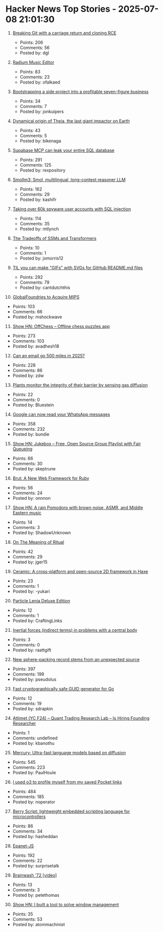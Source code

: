 # Hacker News Top Stories - 2025-07-08 21:01:30

1. [Breaking Git with a carriage return and cloning RCE](https://dgl.cx/2025/07/git-clone-submodule-cve-2025-48384)
   - Points: 206
   - Comments: 56
   - Posted by: dgl

2. [Radium Music Editor](http://users.notam02.no/~kjetism/radium/)
   - Points: 83
   - Comments: 23
   - Posted by: ofalkaed

3. [Bootstrapping a side project into a profitable seven-figure business](https://projectionlab.com/blog/we-reached-1m-arr-with-zero-funding)
   - Points: 34
   - Comments: 7
   - Posted by: jonkuipers

4. [Dynamical origin of Theia, the last giant impactor on Earth](https://arxiv.org/abs/2507.01826)
   - Points: 43
   - Comments: 5
   - Posted by: bikenaga

5. [Supabase MCP can leak your entire SQL database](https://www.generalanalysis.com/blog/supabase-mcp-blog)
   - Points: 291
   - Comments: 125
   - Posted by: rexpository

6. [Smollm3: Smol, multilingual, long-context reasoner LLM](https://huggingface.co/blog/smollm3)
   - Points: 162
   - Comments: 29
   - Posted by: kashifr

7. [Taking over 60k spyware user accounts with SQL injection](https://ericdaigle.ca/posts/taking-over-60k-spyware-user-accounts/)
   - Points: 114
   - Comments: 35
   - Posted by: mtlynch

8. [The Tradeoffs of SSMs and Transformers](https://goombalab.github.io/blog/2025/tradeoffs/)
   - Points: 10
   - Comments: 1
   - Posted by: jxmorris12

9. [TIL you can make "GIFs" with SVGs for GitHub README.md files](https://koaning.io/posts/svg-gifs/)
   - Points: 292
   - Comments: 79
   - Posted by: cantdutchthis

10. [GlobalFoundries to Acquire MIPS](https://mips.com/press-releases/gf-mips/)
   - Points: 103
   - Comments: 66
   - Posted by: mshockwave

11. [Show HN: OffChess – Offline chess puzzles app](https://offchess.com)
   - Points: 273
   - Comments: 103
   - Posted by: avadhesh18

12. [Can an email go 500 miles in 2025?](https://flak.tedunangst.com/post/can-an-email-go-500-miles-in-2025)
   - Points: 228
   - Comments: 86
   - Posted by: zdw

13. [Plants monitor the integrity of their barrier by sensing gas diffusion](https://www.nature.com/articles/s41586-025-09223-4)
   - Points: 22
   - Comments: 0
   - Posted by: Bluestein

14. [Google can now read your WhatsApp messages](https://www.neowin.net/guides/google-can-now-read-your-whatsapp-messages-heres-how-to-stop-it/)
   - Points: 358
   - Comments: 232
   - Posted by: bundie

15. [Show HN: Jukebox – Free, Open Source Group Playlist with Fair Queueing](https://www.jukeboxhq.com/)
   - Points: 66
   - Comments: 30
   - Posted by: skeptrune

16. [Brut: A New Web Framework for Ruby](https://naildrivin5.com/blog/2025/07/08/brut-a-new-web-framework-for-ruby.html)
   - Points: 56
   - Comments: 24
   - Posted by: onnnon

17. [Show HN: A rain Pomodoro with brown noise, ASMR, and Middle Eastern music](https://forgetoolz.com/rain-pomodoro)
   - Points: 14
   - Comments: 3
   - Posted by: ShadowUnknown

18. [On The Meaning of Ritual](https://alicemaz.substack.com/p/on-the-meaning-of-ritual)
   - Points: 42
   - Comments: 29
   - Posted by: jger15

19. [Ceramic: A cross-platform and open-source 2D framework in Haxe](https://ceramic-engine.com/)
   - Points: 23
   - Comments: 1
   - Posted by: -yukari

20. [Particle Lenia Deluxe Edition](https://www.craftlinks.art/Notebook/particle-lenia/)
   - Points: 12
   - Comments: 1
   - Posted by: CraftingLinks

21. [Inertial forces (indirect terms) in problems with a central body](https://astro.theoj.org/article/141682-on-inertial-forces-indirect-terms-in-problems-with-a-central-body)
   - Points: 3
   - Comments: 0
   - Posted by: raattgift

22. [New sphere-packing record stems from an unexpected source](https://www.quantamagazine.org/new-sphere-packing-record-stems-from-an-unexpected-source-20250707/)
   - Points: 397
   - Comments: 199
   - Posted by: pseudolus

23. [Fast cryptographically safe GUID generator for Go](https://github.com/sdrapkin/guid)
   - Points: 12
   - Comments: 19
   - Posted by: sdrapkin

24. [Attimet (YC F24) – Quant Trading Research Lab – Is Hiring Founding Researcher](https://www.ycombinator.com/companies/attimet/jobs/6LaQIc5-founding-researcher-quant)
   - Points: 1
   - Comments: undefined
   - Posted by: kbanothu

25. [Mercury: Ultra-fast language models based on diffusion](https://arxiv.org/abs/2506.17298)
   - Points: 545
   - Comments: 223
   - Posted by: PaulHoule

26. [I used o3 to profile myself from my saved Pocket links](https://noperator.dev/posts/o3-pocket-profile/)
   - Points: 484
   - Comments: 185
   - Posted by: noperator

27. [Berry Script: lightweight embedded scripting language for microcontrollers](https://berry-lang.github.io/)
   - Points: 86
   - Comments: 34
   - Posted by: hasheddan

28. [Epanet-JS](https://macwright.com/2025/07/03/epanet-placemark)
   - Points: 192
   - Comments: 22
   - Posted by: surprisetalk

29. [Brainwash '72 [video]](https://archive.org/details/Brainwash72)
   - Points: 13
   - Comments: 3
   - Posted by: petethomas

30. [Show HN: I built a tool to solve window management](https://aboveaverageuser.com/smartswitcher)
   - Points: 35
   - Comments: 53
   - Posted by: atommachinist

